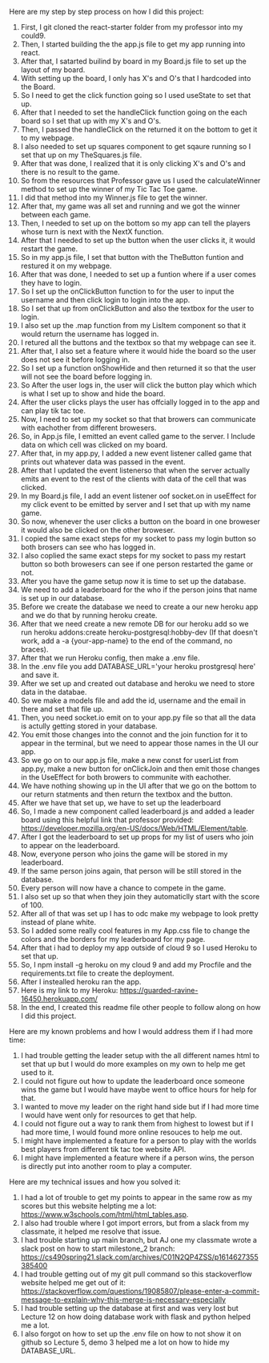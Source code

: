 Here are my step by step process on how I did this project:

1. First, I git cloned the react-starter folder from my professor into my could9.
2. Then, I started building the the app.js file to get my app running into react.
3. After that, I satarted builind by board in my Board.js file to set up the layout of my board.
4. With setting up the board, I only has X's and O's that I hardcoded into the Board.
5. So I need to get the click function going so I used useState to set that up.
6. After that I needed to set the handleClick function going on the each board so I set that up with my X's and O's.
7. Then, I passed the handleClick on the returned it on the bottom to get it to my webpage.
8. I also needed to set up squares component to get sqaure running so I set that up on my TheSquares.js file.
9. After that was done, I realized that it is only clicking X's and O's and there is no result to the game.
10. So from the resources that Professor gave us I used the calculateWinner method to set up the winner of my Tic Tac Toe game.
11. I did that method into my Winner.js file to get the winner.
12. After that, my game was all set and running and we got the winner between each game.
13. Then, I needed to set up on the bottom so my app can tell the players whose turn is next with the NextX function.
14. After that I needed to set up the button when the user clicks it, it would restart the game.
15. So in my app.js file, I set that button with the TheButton funtion and restured it on my webpage.
16. After that was done, I needed to set up a funtion where if a user comes they have to login. 
17. So I set up the onClickButton function to for the user to input the username and then click login to login into the app.
18. So I set that up from onClickButton and also the textbox for the user to login.
19. I also set up the .map function from my LisItem component so that it would return the username has logged in.
20. I retured all the buttons and the textbox so that my webpage can see it.
21. After that, I also set a feature where it would hide the board so the user does not see it before logging in.
22. So I set up a function onShowHide and then returned it so that the user will not see the board before logging in.
23. So After the user logs in, the user will click the button play which which is what I set up to show and hide the board.
24. After the user clicks plays the user has offcially logged in to the app and can play tik tac toe.
25. Now, I need to set up my socket so that that browers can communicate with eachother from different browesers. 
26. So, in App.js file, I emitted an event called game to the server. I Include data on which cell was clicked on my board.
27. After that, in my app.py, I added a new event listener called game that prints out whatever data was passed in the event.
28. After that I updated the  event listenerso that when the server actually emits an event to the rest of the clients with data of the cell that was clicked.
29. In my Board.js file, I add an event listener oof socket.on in useEffect for my click event to be emitted by server and I set that up with my name game.
30. So now, whenever the user clicks a button on the board in one broweser it would also be clicked on the other broweser.
31. I copied the same exact steps for my socket to pass my login button so both brosers can see who has logged in.
32. I also coplied the same exact steps for my socket to pass my restart button so both browesers can see if one person restarted the game or not.
33. After you have the game setup now it is time to set up the database. 
34. We need to add a leaderboard for the who if the person joins that name is set up in our database.
35. Before we create the database we need to create a our new heroku app and we do that by running heroku create.
36. After that we need create a new remote DB for our heroku add so we run heroku addons:create heroku-postgresql:hobby-dev (If that doesn't work, add a -a {your-app-name} to the end of the command, no braces).
37. After that we run Heroku config, then make a .env file.
38. In the .env file you add DATABASE_URL='your heroku prostgresql here' and save it.
39.  After we set up and created out database and heroku we need to store data in the databae.
40.  So we make a models file and add the id, username and the email in there and set that file up.
41.  Then, you need socket.io emit on to your app.py file so that all the data is actully getting stored in your database.
42.  You emit those changes into the connot and the join function for it to appear in the terminal, but we need to appear those names in the UI our app.
43.  So we go on to our app.js file, make a new const for userList from app.py, make a new button for onClickJoin and then emit those changes in the UseEffect for both browers to communite with eachother.
44.  We have nothing showing up in the UI after that we go on the bottom to our return statments and then return the textbox and the button.
45.  After we have that set up, we have to set up the leaderboard 
46.  So, I made a new component called leaderboard.js and added a leader board using this helpful link that professor provided: https://developer.mozilla.org/en-US/docs/Web/HTML/Element/table.
47.  After I got the leaderboard to set up props for my list of users who join to appear on the leaderboard. 
48.  Now, everyone person who joins the game will be stored in my leaderboard.
49.  If the same person joins again, that person will be still stored in the database.
50.  Every person will now have a chance to compete in the game.
51.  I also set up so that when they join they automaticlly start with the score of 100.
52.  After all of that was set up I has to odc make my webpage to look pretty instead of plane white.
53.  So I added some really cool features in my App.css file to change the colors and the borders for my leaderboard for my page.
54.  After that i had to deploy my app outside of cloud 9 so I used Heroku to set that up. 
55.  So, I npm install -g heroku on my cloud 9 and add my Procfile and the requirements.txt file to create the deployment.
56.  After I instealled heroku ran the app.
57.  Here is my link to my Heroku: https://guarded-ravine-16450.herokuapp.com/
58.  In the end, I created this readme file other people to follow along on how I did this project.

Here are my known problems and how I would address them if I had more time:
1. I had trouble getting the leader setup with the all different names html to set that up but I would do more examples on my own to help me get used to it.
2. I could not figure out how to update the leaderboard once someone wins the game but I would have maybe went to office hours for help for that.
3. I wanted to move my leader on the right hand side but if I had more time I would have went only for resources to get that help.
4. I could not figure out a way to rank them from highest to lowest but if I had more time, I would found more online resouces to help me out.
5. I might have implemented a feature for a person to play with the worlds best players from different tik tac toe website API.
6. I might have implemented a feature where if a person wins, the person is directly put into another room to play a computer.

Here are my technical issues and how you solved it: 
1. I had a lot of trouble to get my points to appear in the same row as my scores but this website helpting me a lot: https://www.w3schools.com/html/html_tables.asp.
2. I also had trouble where I got import errors, but from a slack from my classmate, it helped me resolve that issue.
3. I had trouble starting up main branch, but AJ one my classmate wrote a slack post on how to start milestone_2 branch: https://cs490spring21.slack.com/archives/C01N2QP4ZSS/p1614627355385400
4. I had trouble getting out of my git pull command so this stackoverflow website helped me get out of it: https://stackoverflow.com/questions/19085807/please-enter-a-commit-message-to-explain-why-this-merge-is-necessary-especially
5. I had trouble setting up the database at first and was very lost but Lecture 12 on how doing database work with flask and python helped me a lot.
6. I also forgot on how to set up the .env file on how to not show it on github so Lecture 5, demo 3 helped me a lot on how to hide my DATABASE_URL.
